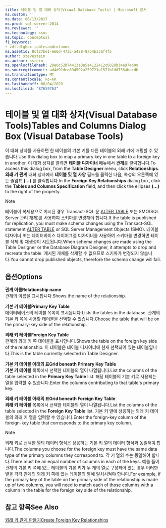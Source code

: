```yaml
---
title: 테이블 및 열 대화 상자(Visual Database Tools) | Microsoft 문서
ms.custom: ''
ms.date: 06/13/2017
ms.prod: sql-server-2014
ms.reviewer: ''
ms.technology: ssms
ms.topic: conceptual
f1_keywords:
- vdt.dlgbox.tablesandcolumns
ms.assetid: 8cf27be1-e66d-4735-a428-9ab4b33af4f5
author: stevestein
ms.author: sstein
ms.openlocfilehash: 28e0c52b74413a3a5a4122412c6028b34e974b09
ms.sourcegitcommit: ad4d92dce894592a259721a1571b1d8736abacdb
ms.translationtype: MT
ms.contentlocale: ko-KR
ms.lasthandoff: 08/04/2020
ms.locfileid: "87659763"
---
```

# <a name="tables-and-columns-dialog-box-visual-database-tools"></a><span data-ttu-id="204da-102">테이블 및 열 대화 상자(Visual Database Tools)</span><span class="sxs-lookup"><span data-stu-id="204da-102">Tables and Columns Dialog Box (Visual Database Tools)</span></span>
  <span data-ttu-id="204da-103">이 대화 상자를 사용하면 한 테이블의 기본 키를 다른 테이블의 외래 키에 매핑할 수 있습니다.</span><span class="sxs-lookup"><span data-stu-id="204da-103">Use this dialog box to map a primary key in one table to a foreign key in another.</span></span> <span data-ttu-id="204da-104">이 대화 상자를 열려면 **테이블 디자이너** 메뉴에서 **관계**를 클릭합니다.</span><span class="sxs-lookup"><span data-stu-id="204da-104">To access this dialog box, from the **Table Designer** menu, click **Relationships**.</span></span> <span data-ttu-id="204da-105">**외래 키 관계** 대화 상자에서 **테이블 및 열 사양** 필드를 클릭한 다음, 속성의 오른쪽에 있는 줄임표 **(...)** 를 클릭합니다.</span><span class="sxs-lookup"><span data-stu-id="204da-105">In the **Foreign Key Relationships** dialog box, click the **Tables and Columns Specification** field, and then click the ellipses **(...)** to the right of the property.</span></span>  
  
> [!NOTE]  
>  <span data-ttu-id="204da-106">테이블이 복제용으로 게시된 경우 Transact-SQL 문 [ALTER TABLE](/sql/t-sql/statements/alter-table-transact-sql) 또는 SMO(SQL Server 관리 개체)를 사용하여 스키마를 변경해야 합니다.</span><span class="sxs-lookup"><span data-stu-id="204da-106">If the table is published for replication, you must make schema changes using the Transact-SQL statement [ALTER TABLE](/sql/t-sql/statements/alter-table-transact-sql) or SQL Server Management Objects (SMO).</span></span> <span data-ttu-id="204da-107">테이블 디자이너 또는 데이터베이스 다이어그램 디자이너를 사용하여 스키마를 변경하면 테이블 삭제 및 재생성이 시도됩니다.</span><span class="sxs-lookup"><span data-stu-id="204da-107">When schema changes are made using the Table Designer or the Database Diagram Designer, it attempts to drop and recreate the table.</span></span> <span data-ttu-id="204da-108">게시된 개체를 삭제할 수 없으므로 스키마가 변경되지 않습니다.</span><span class="sxs-lookup"><span data-stu-id="204da-108">You cannot drop published objects, therefore the schema change will fail.</span></span>  
  
## <a name="options"></a><span data-ttu-id="204da-109">옵션</span><span class="sxs-lookup"><span data-stu-id="204da-109">Options</span></span>  
 <span data-ttu-id="204da-110">**관계 이름**</span><span class="sxs-lookup"><span data-stu-id="204da-110">**Relationship name**</span></span>  
 <span data-ttu-id="204da-111">관계의 이름을 표시합니다.</span><span class="sxs-lookup"><span data-stu-id="204da-111">Shows the name of the relationship.</span></span>  
  
 <span data-ttu-id="204da-112">**기본 키 테이블**</span><span class="sxs-lookup"><span data-stu-id="204da-112">**Primary Key Table**</span></span>  
 <span data-ttu-id="204da-113">데이터베이스의 테이블 목록이 표시됩니다.</span><span class="sxs-lookup"><span data-stu-id="204da-113">Lists the tables in the database.</span></span> <span data-ttu-id="204da-114">관계의 기본 키 쪽에 사용할 테이블을 선택할 수 있습니다.</span><span class="sxs-lookup"><span data-stu-id="204da-114">Choose the table that will be on the primary-key side of the relationship.</span></span>  
  
 <span data-ttu-id="204da-115">**외래 키 테이블**</span><span class="sxs-lookup"><span data-stu-id="204da-115">**Foreign Key Table**</span></span>  
 <span data-ttu-id="204da-116">관계의 외래 키 쪽 테이블을 표시합니다.</span><span class="sxs-lookup"><span data-stu-id="204da-116">Shows the table on the foreign key side of the relationship.</span></span> <span data-ttu-id="204da-117">이 테이블은 테이블 디자이너에 현재 선택되어 있는 테이블입니다.</span><span class="sxs-lookup"><span data-stu-id="204da-117">This is the table currently selected in Table Designer.</span></span>  
  
 <span data-ttu-id="204da-118">**기본 키 테이블 아래의 표**</span><span class="sxs-lookup"><span data-stu-id="204da-118">**Grid beneath Primary Key Table**</span></span>  
 <span data-ttu-id="204da-119">**기본 키 테이블** 목록에서 선택한 테이블의 열이 나열됩니다.</span><span class="sxs-lookup"><span data-stu-id="204da-119">List the columns of the table selected in the **Primary Key Table** list.</span></span> <span data-ttu-id="204da-120">해당 테이블의 기본 키로 사용되는 열을 입력할 수 있습니다.</span><span class="sxs-lookup"><span data-stu-id="204da-120">Enter the columns contributing to that table's primary key.</span></span>  
  
 <span data-ttu-id="204da-121">**외래 키 테이블 아래의 표**</span><span class="sxs-lookup"><span data-stu-id="204da-121">**Grid beneath Foreign Key Table**</span></span>  
 <span data-ttu-id="204da-122">**외래 키 테이블** 목록에서 선택한 테이블의 열이 나열됩니다.</span><span class="sxs-lookup"><span data-stu-id="204da-122">List the columns of the table selected in the **Foreign Key Table** list.</span></span> <span data-ttu-id="204da-123">기본 키 열에 상응하는 외래 키 테이블의 외래 키 열을 입력할 수 있습니다.</span><span class="sxs-lookup"><span data-stu-id="204da-123">Enter the foreign-key column of the foreign-key table that corresponds to the primary key column.</span></span>  
  
> [!NOTE]  
>  <span data-ttu-id="204da-124">외래 키로 선택한 열의 데이터 형식은 상응하는 기본 키 열의 데이터 형식과 동일해야 합니다.</span><span class="sxs-lookup"><span data-stu-id="204da-124">The columns you choose for the foreign key must have the same data type of the primary columns they correspond to.</span></span> <span data-ttu-id="204da-125">각 키 열의 수는 동일해야 합니다.</span><span class="sxs-lookup"><span data-stu-id="204da-125">There must be an equal number of columns in each of the keys.</span></span> <span data-ttu-id="204da-126">예를 들어 관계의 기본 키 쪽에 있는 테이블의 기본 키가 두 개의 열로 구성되어 있는 경우 이러한 열을 각각 관계의 외래 키 쪽에 있는 테이블의 열에 일치시켜야 합니다.</span><span class="sxs-lookup"><span data-stu-id="204da-126">For example, if the primary key of the table on the primary side of the relationship is made up of two columns, you will need to match each of those columns with a column in the table for the foreign key side of the relationship.</span></span>  
  
## <a name="see-also"></a><span data-ttu-id="204da-127">참고 항목</span><span class="sxs-lookup"><span data-stu-id="204da-127">See Also</span></span>  
 [<span data-ttu-id="204da-128">외래 키 관계 만들기</span><span class="sxs-lookup"><span data-stu-id="204da-128">Create Foreign Key Relationships</span></span>](../../relational-databases/tables/create-foreign-key-relationships.md)  
  
  

